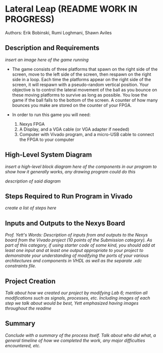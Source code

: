 
# Lateral Leap (README WORK IN PROGRESS)

Authors: Erik Bobinski, Rumi Loghmani, Shawn Aviles


## Description and Requirements

*insert an image here of the game running*

- The game consists of three platforms that spawn on the right side of the screen, move to the left side of the screen, then respawn on the right side in a loop. Each time the platforms appear on the right side of the screen, it will respawn with a pseudo-random vertical position. Your objective is to control the lateral movement of the ball as you bounce on these moving platforms to survive as long as possible. You lose the game if the ball falls to the bottom of the screen. A counter of how many bounces you make are stored on the counter of your FPGA.

-  In order to run this game you will need:
    1. Nexys FPGA
    2. A Display, and a VGA cable (or VGA adapter if needed)
    3. Computer with Vivado program, and a micro-USB cable to connect the FPGA to your computer

## High-Level System Diagram

*insert a high-level block diagram here of the components in our program to show how it generally works, any drawing program could do this*

*description of said diagram*

## Steps Required to Run Program in Vivado

 *create a list of steps here*

## Inputs and Outputs to the Nexys Board

*Prof. Yett's Words: Description of inputs from and outputs to the Nexys board from the Vivado project (10 points of the Submission category).*
*As part of this category, if using starter code of some kind, you should add at least one input and at least one output appropriate to your project to demonstrate your understanding of modifying the ports of your various architectures and components in VHDL as well as the separate .xdc constraints file.*


## Project Creation

*Talk about how we created our project by modifying Lab 6; mention all modifications such as signals, processes, etc.*
*Including images of each step we talk about would be best, Yett emphasized having images throughout the readme*

## Summary

*Conclude with a summary of the process itself. Talk about who did what, a general timeline of how we completed the work, any major difficulties encountered, etc.*
